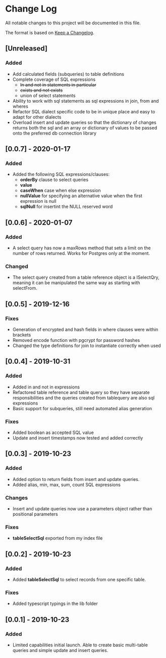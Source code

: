 # Change Log
All notable changes to this project will be documented in this file.

The format is based on [Keep a Changelog](http://keepachangelog.com/).

## [Unreleased]

### Added

- Add calculated fields (subqueries) to table definitions
- Complete coverage of SQL expressions
  - ~~In and not in statements in particular~~
  - ~~exists and not exists~~
  - union of select statements
- Ability to work with sql statements as sql expressions in join, from and wheres
- Refactor SQL dialect specific code to be in unique place and
easy to adapt for other dialects
- Overload insert and update queries so that the dictionary of
changes returns both the sql and an array or dictionary of values
to be passed onto the preferred db connection library


## [0.0.7] - 2020-01-17

### Added
- Added the following SQL expressions/clauses:
  - **orderBy** clause to select queries
  - **value**
  - **caseWhen** case when else expression
  - **nullValue** for specifying an alternative value when the first expression is null
  - **sqlNull** for insertint the NULL reserved word

## [0.0.6] - 2020-01-07

### Added
- A select query has now a maxRows method that sets a limit
on the number of rows returned. Works for Postgres only at the moment.

### Changed
- The select query created from a table reference object is a ISelectQry,
meaning it can be manipulated the same way as starting with selectFrom.

## [0.0.5] - 2019-12-16

### Fixes
- Generation of encrypted and hash fields in where clauses were within
brackets
- Removed encode function with pgcrypt for password hashes
- Changed the type definitions for join to instantiate correctly
when used


## [0.0.4] - 2019-10-31

### Added
- Added in and not in expressions
- Refactored table reference and table query so they have
separate responsibilities and the queries created from
tablequery are also sql expressions
- Basic support for subqueries, still need automated
alias generation 

### Fixes
- Added boolean as accepted SQL value
- Update and insert timestamps now tested and added correctly

## [0.0.3] - 2019-10-23

### Added
- Added option to return fields from insert and update queries.
- Added alias, min, max, sum, count SQL expressions

### Changes
- Insert and update queries now use a parameters object rather
than positional parameters

### Fixes
- **tableSelectSql** exported from my index file

## [0.0.2] - 2019-10-23

### Added
- Added **tableSelectSql** to select records from one specific table.

### Fixes
- Added typescript typings in the lib folder

## [0.0.1] - 2019-10-23

### Added
- Limited capabilities initial launch. Able to create basic 
multi-table queries and simple update and insert queries.
